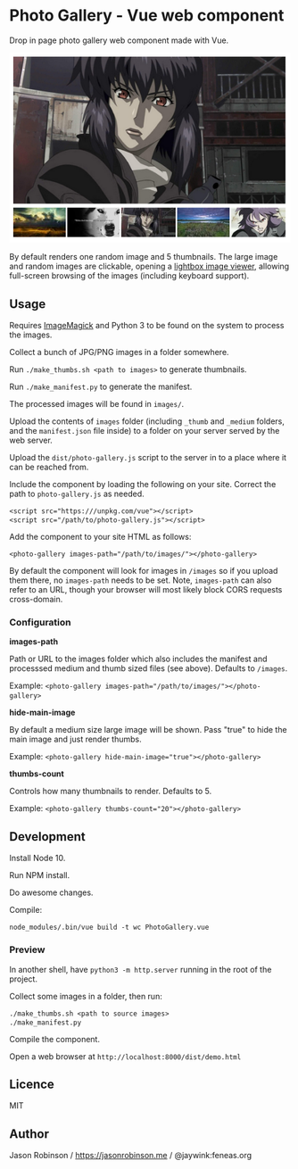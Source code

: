 # Photo Gallery - Vue web component

Drop in page photo gallery web component made with Vue.

![](screenshot.png)

By default renders one random image and 5 thumbnails. The large image and random images are clickable, opening a [lightbox image viewer](https://github.com/am283721/vue-my-photos), allowing full-screen browsing of the images (including keyboard support).

## Usage

Requires [ImageMagick](https://www.imagemagick.org/) and Python 3 to be found on the system to process the images.

Collect a bunch of JPG/PNG images in a folder somewhere.

Run `./make_thumbs.sh <path to images>` to generate thumbnails.

Run `./make_manifest.py` to generate the manifest.

The processed images will be found in `images/`.

Upload the contents of `images` folder (including `_thumb` and `_medium` folders, and the `manifest.json` file inside) to a folder on your server served by the web server.

Upload the `dist/photo-gallery.js` script to the server in to a place where it can be reached from.

Include the component by loading the following on your site. Correct the path to `photo-gallery.js` as needed.

    <script src="https:///unpkg.com/vue"></script>
    <script src="/path/to/photo-gallery.js"></script>

Add the component to your site HTML as follows:

    <photo-gallery images-path="/path/to/images/"></photo-gallery>
    
By default the component will look for images in `/images` so if you upload them there, no `images-path` needs to be set. Note, `images-path` can also refer to an URL, though your browser will most likely block CORS requests cross-domain.

### Configuration

**images-path**

Path or URL to the images folder which also includes the manifest and processsed medium and thumb sized files (see above). Defaults to `/images`.

Example: `<photo-gallery images-path="/path/to/images/"></photo-gallery>`

**hide-main-image**

By default a medium size large image will be shown. Pass "true" to hide the main image and just render thumbs.

Example: `<photo-gallery hide-main-image="true"></photo-gallery>`

**thumbs-count**

Controls how many thumbnails to render. Defaults to 5.

Example: `<photo-gallery thumbs-count="20"></photo-gallery>`

## Development

Install Node 10.

Run NPM install.

Do awesome changes.

Compile:

    node_modules/.bin/vue build -t wc PhotoGallery.vue

### Preview

In another shell, have `python3 -m http.server` running in the root of the project.

Collect some images in a folder, then run:

    ./make_thumbs.sh <path to source images>
    ./make_manifest.py

Compile the component.

Open a web browser at `http://localhost:8000/dist/demo.html`

## Licence

MIT

## Author

Jason Robinson / https://jasonrobinson.me / @jaywink:feneas.org
